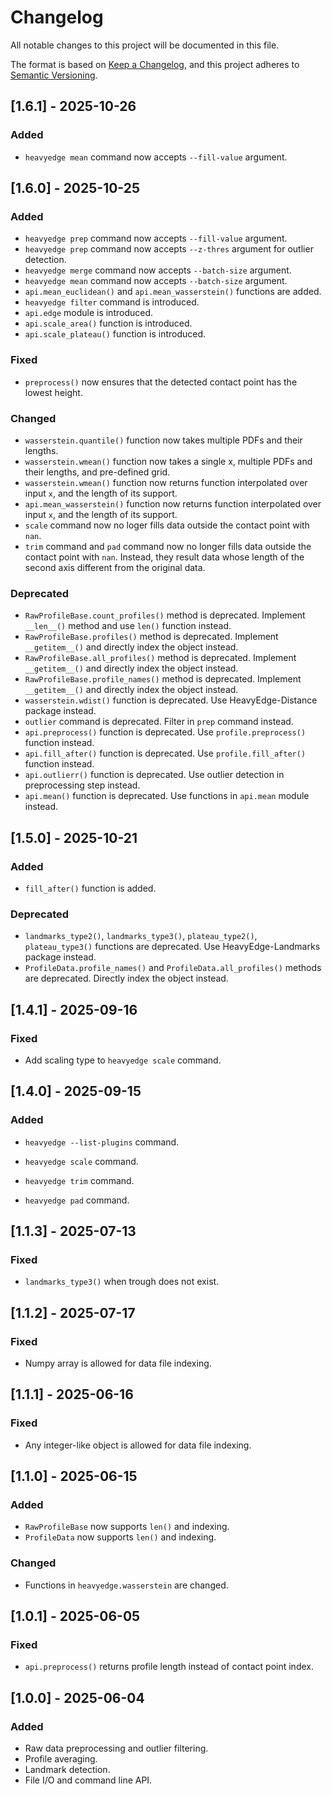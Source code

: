 # Changelog

All notable changes to this project will be documented in this file.

The format is based on [Keep a Changelog](https://keepachangelog.com/en/1.1.0/),
and this project adheres to [Semantic Versioning](https://semver.org/spec/v2.0.0.html).

## [1.6.1] - 2025-10-26

### Added

- `heavyedge mean` command now accepts `--fill-value` argument.

## [1.6.0] - 2025-10-25

### Added

- `heavyedge prep` command now accepts `--fill-value` argument.
- `heavyedge prep` command now accepts `--z-thres` argument for outlier detection.
- `heavyedge merge` command now accepts `--batch-size` argument.
- `heavyedge mean` command now accepts `--batch-size` argument.
- `api.mean_euclidean()` and `api.mean_wasserstein()` functions are added.
- `heavyedge filter` command is introduced.
- `api.edge` module is introduced.
- `api.scale_area()` function is introduced.
- `api.scale_plateau()` function is introduced.

### Fixed

- `preprocess()` now ensures that the detected contact point has the lowest height.

### Changed

- `wasserstein.quantile()` function now takes multiple PDFs and their lengths.
- `wasserstein.wmean()` function now takes a single x, multiple PDFs and their lengths, and pre-defined grid.
- `wasserstein.wmean()` function now returns function interpolated over input `x`, and the length of its support.
- `api.mean_wasserstein()` function now returns function interpolated over input `x`, and the length of its support.
- `scale` command now no loger fills data outside the contact point with `nan`.
- `trim` command and `pad` command now no longer fills data outside the contact point with `nan`.
Instead, they result data whose length of the second axis different from the original data. 

### Deprecated

- `RawProfileBase.count_profiles()` method is deprecated. Implement `__len__()` method and use `len()` function instead.
- `RawProfileBase.profiles()` method is deprecated. Implement `__getitem__()` and directly index the object instead.
- `RawProfileBase.all_profiles()` method is deprecated. Implement `__getitem__()` and directly index the object instead.
- `RawProfileBase.profile_names()` method is deprecated. Implement `__getitem__()` and directly index the object instead.
- `wasserstein.wdist()` function is deprecated. Use HeavyEdge-Distance package instead.
- `outlier` command is deprecated. Filter in `prep` command instead.
- `api.preprocess()` function is deprecated. Use `profile.preprocess()` function instead.
- `api.fill_after()` function is deprecated. Use `profile.fill_after()` function instead.
- `api.outlierr()` function is deprecated. Use outlier detection in preprocessing step instead.
- `api.mean()` function is deprecated. Use functions in `api.mean` module instead.

## [1.5.0] - 2025-10-21

### Added

- `fill_after()` function is added.

### Deprecated

- `landmarks_type2()`, `landmarks_type3()`, `plateau_type2()`, `plateau_type3()` functions are deprecated. Use HeavyEdge-Landmarks package instead.
- `ProfileData.profile_names()` and `ProfileData.all_profiles()` methods are deprecated. Directly index the object instead.

## [1.4.1] - 2025-09-16

### Fixed

- Add scaling type to `heavyedge scale` command.

## [1.4.0] - 2025-09-15

### Added

- `heavyedge --list-plugins` command.

- `heavyedge scale` command.
- `heavyedge trim` command.
- `heavyedge pad` command.

## [1.1.3] - 2025-07-13

### Fixed

- `landmarks_type3()` when trough does not exist.

## [1.1.2] - 2025-07-17

### Fixed

- Numpy array is allowed for data file indexing.

## [1.1.1] - 2025-06-16

### Fixed

- Any integer-like object is allowed for data file indexing.

## [1.1.0] - 2025-06-15

### Added

- `RawProfileBase` now supports `len()` and indexing.
- `ProfileData` now supports `len()` and indexing.

### Changed

- Functions in `heavyedge.wasserstein` are changed.

## [1.0.1] - 2025-06-05

### Fixed

- `api.preprocess()` returns profile length instead of contact point index.

## [1.0.0] - 2025-06-04

### Added

- Raw data preprocessing and outlier filtering.
- Profile averaging.
- Landmark detection.
- File I/O and command line API.
